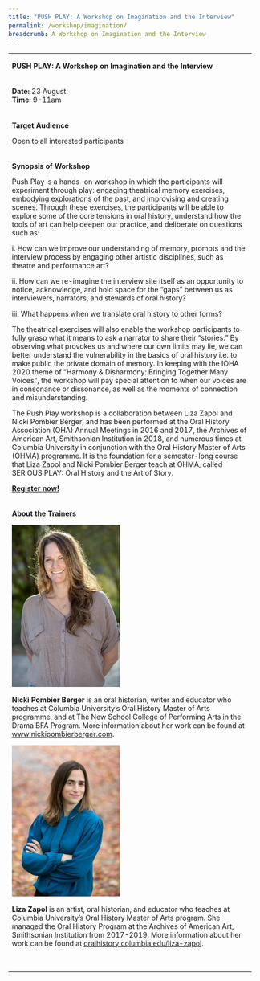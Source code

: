 ```yaml
---
title: "PUSH PLAY: A Workshop on Imagination and the Interview"
permalink: /workshop/imagination/
breadcrumb: A Workshop on Imagination and the Interview
---
```


<table>
<tbody>
<tr>
<td width="471">
<p><strong>PUSH PLAY: A Workshop on Imagination and the Interview</strong></p>
</td>
</tr>
<tr>

</td>
</tr>
<tr>
<td width="471">
<p><strong>Date: </strong>23 August
<br><strong>Time: </strong>9-11am

</td>
</tr>
<tr>
<td width="471">
<p><strong>Target Audience</strong></p>
<p>Open to all interested participants</p>

</td>
</tr>
<tr>
<td width="471">
<p><strong>Synopsis of Workshop</strong></p>
<p>Push Play is a hands-on workshop in which the participants will experiment through play: engaging theatrical memory exercises, embodying explorations of the past, and improvising and creating scenes. Through these exercises, the participants will be able to explore some of the core tensions in oral history, understand how the tools of art can help deepen our practice, and deliberate on questions such as:</p>
<p>i.   How can we improve our understanding of memory, prompts and the interview process by engaging other artistic disciplines, such as theatre and performance art?</p>
<p>ii.  How can we re-imagine the interview site itself as an opportunity to notice, acknowledge, and hold space for the &ldquo;gaps&rdquo; between us as interviewers, narrators, and stewards of oral history?</p>
<p>iii. What happens when we translate oral history to other forms?
	<p>
The theatrical exercises will also enable the workshop participants to fully grasp what it means to ask a narrator to share their &ldquo;stories.&rdquo; By observing what provokes us and where our own limits may lie, we can better understand the vulnerability in the basics of oral history i.e. to make public the private domain of memory. In keeping with the IOHA 2020 theme of &ldquo;Harmony &amp; Disharmony: Bringing Together Many Voices&rdquo;, the workshop will pay special attention to when our voices are in consonance or dissonance, as well as the moments of connection and misunderstanding.</p>
<p>The Push Play workshop is a collaboration between Liza Zapol and Nicki Pombier Berger, and has been performed at the Oral History Association (OHA) Annual Meetings in 2016 and 2017, the Archives of American Art, Smithsonian Institution in 2018, and numerous times at Columbia University in conjunction with the Oral History Master of Arts (OHMA) programme. It is the foundation for a semester-long course that Liza Zapol and Nicki Pombier Berger teach at OHMA, called SERIOUS PLAY: Oral History and the Art of Story.</p>
<p><strong><a href="https://www.nlb.gov.sg/golibrary2/e/ioha2020workshop5">Register now!</a></strong></p>
</td>
</tr>
<tr>
<td width="471">
<p><strong>About the Trainers</strong></p>
<img src="/images/nicki.jpg" alt="Nicki Pombier Berger" style="width:215px;" />
<p><strong>Nicki Pombier Berger</strong> is an oral historian, writer and educator who teaches at Columbia University&rsquo;s Oral History Master of Arts programme, and at The New School College of Performing Arts in the Drama BFA Program. More information about her work can be found at <a href="http://staffstorage.nlbad.nlb.gov.sg/nlb_share/deptdata/NAS/Common/IOHA%202020/Workshops/www.nickipombierberger.com">www.nickipombierberger.com</a>.</p>
<img src="/images/liza.jpg" alt="Liza Zapol" style="width:215px;" />
<p><strong>Liza Zapol</strong> is an artist, oral historian, and educator who teaches at Columbia University&rsquo;s Oral History Master of Arts program. She managed the Oral History Program at the Archives of American Art, Smithsonian Institution from 2017-2019. More information about her work can be found at <a href="http://www.oralhistory.columbia.edu/liza-zapol">oralhistory.columbia.edu/liza-zapol</a>.</p>
<p>&nbsp;</p>
</td>
</tr>
</tbody>
</table>